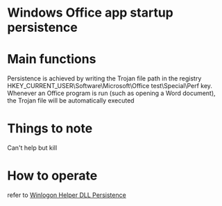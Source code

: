 # Windows Office app startup persistence

# Main functions

Persistence is achieved by writing the Trojan file path in the registry HKEY_CURRENT_USER\Software\Microsoft\Office test\Special\Perf key. Whenever an Office program is run (such
as opening a Word document), the Trojan file will be automatically executed

# Things to note

Can't help but kill

# How to operate

refer to [Winlogon Helper DLL Persistence](./Persistence_WinlogonHelperDLL_Windows)



